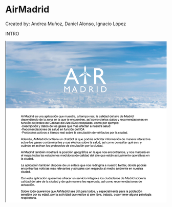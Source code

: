 # AirMadrid
Created by: Andrea Muñoz, Daniel Alonso, Ignacio López

INTRO

![Intro](https://raw.githubusercontent.com/2DAMUE/pi1920v-danaan/master/Intro.png)
